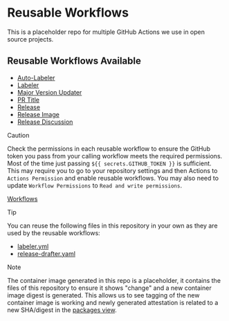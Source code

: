 # Reusable Workflows

This is a placeholder repo for multiple GitHub Actions we use in open source projects.

## Reusable Workflows Available

- [Auto-Labeler](docs/auto-labeler.md)
- [Labeler](docs/labeler.md)
- [Major Version Updater](docs/major-version-updater.md)
- [PR Title](docs/pr-title.md)
- [Release](docs/release.md)
- [Release Image](docs/release-image.md)
- [Release Discussion](docs/release-discussion.md)

> [!CAUTION]
> Check the permissions in each reusable workflow to ensure the GitHub token you pass from your calling workflow meets the required permissions. Most of the time just passing `${{ secrets.GITHUB_TOKEN }}` is sufficient.
> This may require you to go to your repository settings and then Actions to `Actions Permission` and enable reusable workflows. You may also need to update `Workflow Permissions` to `Read and write permissions`.
>
> [Workflows](.github/workflows)

> [!TIP]
> You can reuse the following files in this repository in your own as they are used by the reusable workflows:
>
> - [labeler.yml](.github/labeler.yml)
> - [release-drafter.yaml](.github/release-drafter.yaml)

> [!NOTE]
> The container image generated in this repo is a placeholder, it contains the files of this repository to ensure it shows "change" and a new container image digest is generated. This allows us to see tagging of the new container image is working and newly generated attestation is related to a new SHA/digest in the [packages view](https://github.com/github/ospo-reusable-workflows/pkgs/container/ospo-reusable-workflows).
